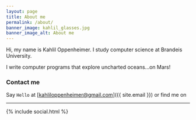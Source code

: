 ```yaml
---
layout: page
title: About me
permalink: /about/
banner_image: kahlil_glasses.jpg
banner_image_alt: About me
---
```


Hi, my name is Kahlil Oppenheimer. I study computer science at Brandeis University.

I write computer programs that explore uncharted oceans...on Mars!

### Contact me

Say `Hello` at [kahliloppenheimer@gmail.com]({{ site.email }}) or find
me on

---

{% include social.html %}

[pw]: http://processwire.com
[jekyll]: http://jekyllrb.com
